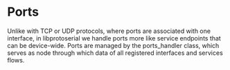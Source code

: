 # Ports

Unlike with TCP or UDP protocols, where ports are associated with one interface, in libprotoserial we handle ports more like service endpoints that can be device-wide. Ports are managed by the ports_handler class, which serves as node through which data of all registered interfaces and services flows. 


